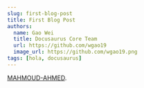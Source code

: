 ```yaml
---
slug: first-blog-post
title: First Blog Post
authors:
  name: Gao Wei
  title: Docusaurus Core Team
  url: https://github.com/wgao19
  image_url: https://github.com/wgao19.png
tags: [hola, docusaurus]
---
```


[MAHMOUD-AHMED](https://github.com/BoostIO/Boostnote "This is Boostnote's repository added by MAHMOUD AHMED MOHASSEB").


